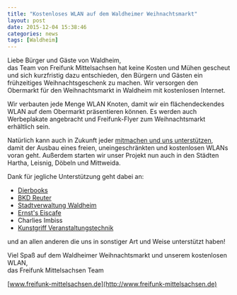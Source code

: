```yaml
---
title: "Kostenloses WLAN auf dem Waldheimer Weihnachtsmarkt"
layout: post
date: 2015-12-04 15:38:46   
categories: news
tags: [Waldheim]
---
```


Liebe Bürger und Gäste von Waldheim,   
das Team von Freifunk Mittelsachsen hat keine Kosten und Mühen gescheut und
sich kurzfristig dazu entschieden, den Bürgern und Gästen ein frühzeitiges
Weihnachtsgeschenk zu machen. Wir versorgen den Obermarkt für den
Weihnachtsmarkt in Waldheim mit kostenlosen Internet.

Wir verbauten jede Menge WLAN Knoten, damit wir ein flächendeckendes WLAN
auf dem Obermarkt präsentieren können. Es werden auch Werbeplakate
angebracht und Freifunk-Flyer zum Weihnachtsmarkt erhältlich sein.

Natürlich kann auch in Zukunft jeder [mitmachen und uns unterstützen](/mitmachen), damit
der Ausbau eines freien, uneingeschränkten und kostenlosen WLANs voran geht.
Außerdem starten wir unser Projekt nun auch in den Städten Hartha, Leisnig,
Döbeln und Mittweida.  

Dank für jegliche Unterstützung geht dabei an:

- [Dierbooks](http://www.dierbooks-waldheim.de)
- [BKD Reuter](http://www.bkd.aetka.de)
- [Stadtverwaltung Waldheim](http://www.stadt-waldheim.de)
- [Ernst's Eiscafe](http://www.ernst-eis-cafe.de/)
- Charlies Imbiss
- [Kunstgriff Veranstaltungstechnik](http://www.kunstgriff.eu )

und an allen anderen die uns in sonstiger Art und Weise unterstützt haben!

Viel Spaß auf dem Waldheimer Weihnachtsmarkt und unserem kostenlosen WLAN,   
das Freifunk Mittelsachsen Team

[www.freifunk-mittelsachsen.de](http://www.freifunk-mittelsachsen.de)
